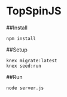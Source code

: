 TopSpinJS
=========

##Install

```
npm install
```

##Setup

```
knex migrate:latest
knex seed:run
```

##Run

```
node server.js
```
